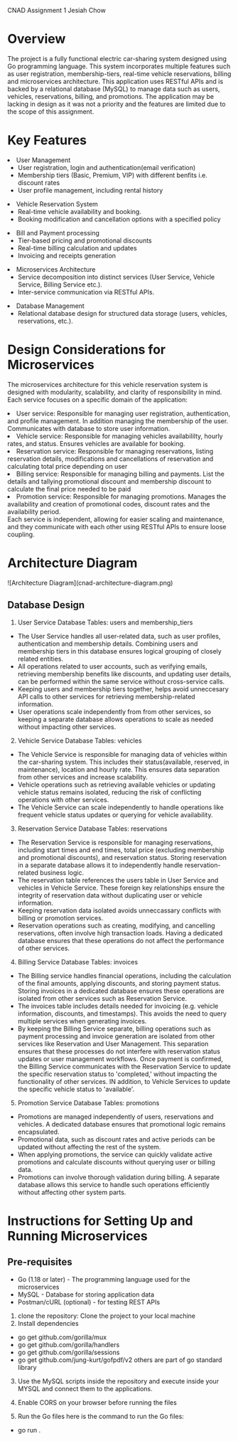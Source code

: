 CNAD Assignment 1 Jesiah Chow

<h1>Overview</h1>
The project is a fully functional electric car-sharing system designed using Go programming language. This system incorporates multiple features such as user registration, membership-tiers, real-time vehicle reservations, billing and microservices architecture.
This application uses RESTful APIs and is backed by a relational database (MySQL) to manage data such as users, vehicles, reservations, billing, and promotions. The application may be lacking in design as it was not a priority and the features are limited due to the scope of this assignment.
<h1>Key Features</h1>
<li>User Management
    <ul>
      <li>User registration, login and authentication(email verification)</li>
      <li>Membership tiers (Basic, Premium, VIP) with different benfits i.e. discount rates</li>
      <li>User profile management, including rental history</li>
    </ul>
  </li>
  <li>Vehicle Reservation System
    <ul>
      <li>Real-time vehicle availability and booking.</li>
      <li>Booking modification and cancellation options with a specified policy</li>
    </ul>
  </li>
  <li>Bill and Payment processing
    <ul>
      <li>Tier-based pricing and promotional discounts</li>
      <li>Real-time billing calculation and updates</li>
      <li>Invoicing and receipts generation</li>
    </ul>
  </li>
  <li>Microservices Architecture
    <ul>
      <li>Service decomposition into distinct services (User Service, Vehicle Service, Billing Service etc.).</li>
      <li>Inter-service communication via RESTful APIs.</li>
    </ul>
  </li>
   <li>Database Management
    <ul>
      <li>Relational database design for structured data storage (users, vehicles, reservations, etc.).</li>
    </ul>
  </li>
<h1>Design Considerations for Microservices</h1>

The microservices architecture for this vehicle reservation system is designed with modularity, scalability, and clarity of responsibility in mind. Each service focuses on a specific domain of the application:

<li>User service: Responsible for managing user registration, authentication, and profile management. In addition managing the membership of the user. Communicates with database to store user information.</li>
<li>Vehicle service: Responsible for managing vehicles availabililty, hourly rates, and status. Ensures vehicles are available for booking.</li>
<li>Reservation service: Responsible for managing reservations, listing reservation details, modifications and cancellations of reservation and calculating total price depending on user</li>
<li>Billing service: Responsible for managing billing and payments. List the details and tallying promotional discount and membership discount to calculate the final price needed to be paid</li>
<li>Promotion service: Responsible for managing promotions. Manages the availability and creation of promotional codes, discount rates and the availability period.</li>
Each service is independent, allowing for easier scaling and maintenance, and they communicate with each other using RESTful APIs to ensure loose coupling.
<h1>Architecture Diagram</h1>
![Architecture Diagram](cnad-architecture-diagram.png)
<h2>Database Design</h2>

1. User Service Database
   Tables: users and membership_tiers

- The User Service handles all user-related data, such as user profiles, authentication and membership details. Combining users and membership tiers in this database ensures logical grouping of closely related entities.
- All operations related to user accounts, such as verifying emails, retrieving membership benefits like discounts, and updating user details, can be performed within the same service without cross-service calls.
- Keeping users and membership tiers together, helps avoid unneccesary API calls to other services for retrieving membership-related information.
- User operations scale independently from from other services, so keeping a separate database allows operations to scale as needed without impacting other services.

2. Vehicle Service Database
   Tables: vehicles

- The Vehicle Service is responsible for managing data of vehicles within the car-sharing system. This includes their status(available, reserved, in maintenance), location and hourly rate. This ensures data separation from other services and increase scalability.
- Vehicle operations such as retrieving available vehicles or updating vehicle status remains isolated, reducing the risk of conflicting operations with other services.
- The Vehicle Service can scale independently to handle operations like frequent vehicle status updates or querying for vehicle availability.

3. Reservation Service Database
   Tables: reservations

- The Reservation Service is responsible for managing reservations, including start times and end times, total price (excluding membership and promotional discounts), and reservation status. Storing reservation in a separate database allows it to independently handle reservation-related business logic.
- The reservation table references the users table in User Service and vehicles in Vehicle Service. These foreign key relationships ensure the integrity of reservation data without duplicating user or vehicle information.
- Keeping reservation data isolated avoids unneccassary conflicts with billing or promotion services.
- Reservation operations such as creating, modifying, and cancelling reservations, often involve high transaction loads. Having a dedicated database ensures that these operations do not affect the performance of other services.

4. Billing Service Database
   Tables: invoices

- The Billing service handles financial operations, including the calculation of the final amounts, applying discounts, and storing payment status. Storing invoices in a dedicated database ensures these operations are isolated from other services such as Reservation Service.
- The invoices table includes details needed for invoicing (e.g. vehicle information, discounts, and timestamps). This avoids the need to query multiple services when generating invoices.
- By keeping the Billing Service separate, billing operations such as payment processing and invoice generation are isolated from other services like Reservation and User Management. This separation ensures that these processes do not interfere with reservation status updates or user management workflows. Once payment is confirmed, the Billing Service communicates with the Reservation Service to update the specific reservation status to 'completed,' without impacting the functionality of other services. IN addition, to Vehicle Services to update the specific vehicle status to 'available'.

5. Promotion Service Database
   Tables: promotions

- Promotions are managed independently of users, reservations and vehicles. A dedicated database ensures that promotional logic remains encapsulated.
- Promotional data, such as discount rates and active periods can be updated without affecting the rest of the system.
- When applying promotions, the service can quickly validate active promotions and calculate discounts without querying user or billing data.
- Promotions can involve thorough validation during billing. A separate database allows this service to handle such operations efficiently without affecting other system parts.

<h1>Instructions for Setting Up and Running Microservices</h1>
<h2>Pre-requisites</h2>

- Go (1.18 or later) - The programming language used for the microservices
- MySQL - Database for storing application data
- Postman/cURL (optional) - for testing REST APIs

1. clone the repository: Clone the project to your local machine
2. Install dependencies

- go get github.com/gorilla/mux
- go get github.com/gorilla/handlers
- go get github.com/gorilla/sessions
- go get github.com/jung-kurt/gofpdf/v2
  others are part of go standard library

3. Use the MySQL scripts inside the repository and execute inside your MYSQL and connect them to the applications.

4. Enable CORS on your browser before running the files

5. Run the Go files
   here is the command to run the Go files:

- go run .
